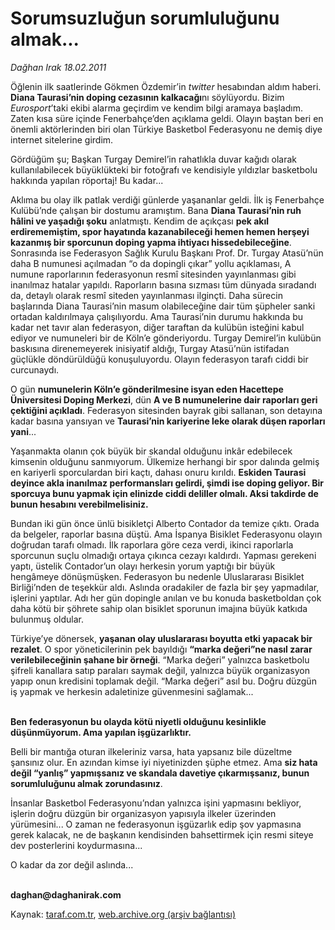 # Sorumsuzluğun sorumluluğunu almak...

*Dağhan Irak 18.02.2011*

<div class="yazi"><p>Öğlenin ilk saatlerinde Gökmen Özdemir’in <i>twitter</i> hesabından aldım haberi. <b>Diana Taurasi’nin doping cezasının kalkacağı</b>nı söylüyordu. Bizim <i>Eurosport</i>’taki ekibi alarma geçirdim ve kendim bilgi aramaya başladım. Zaten kısa süre içinde Fenerbahçe’den açıklama geldi. Olayın baştan beri en önemli aktörlerinden biri olan Türkiye Basketbol Federasyonu ne demiş diye internet sitelerine girdim.</p>
<p>Gördüğüm şu; Başkan Turgay Demirel’in rahatlıkla duvar kağıdı olarak kullanılabilecek büyüklükteki bir fotoğrafı ve kendisiyle yıldızlar basketbolu hakkında yapılan röportaj! Bu kadar...</p>
<p>Aklıma bu olay ilk patlak verdiği günlerde yaşananlar geldi. İlk iş Fenerbahçe Kulübü’nde çalışan bir dostumu aramıştım. Bana <b>Diana Taurasi’nin ruh hâlini ve yaşadığı şoku</b> anlatmıştı. Kendim de açıkçası <b>pek akıl erdirememiştim, spor hayatında kazanabileceği hemen hemen herşeyi kazanmış bir sporcunun doping yapma ihtiyacı hissedebileceğine</b>. Sonrasında ise Federasyon Sağlık Kurulu Başkanı Prof. Dr. Turgay Atasü’nün daha B numunesi açılmadan “o da dopingli çıkar” yollu açıklaması, A numune raporlarının federasyonun resmî sitesinden yayınlanması gibi inanılmaz hatalar yapıldı. Raporların basına sızması tüm dünyada sıradandı da, detaylı olarak resmî siteden yayınlanması ilginçti. Daha sürecin başlarında Diana Taurasi’nin masum olabileceğine dair tüm şüpheler sanki ortadan kaldırılmaya çalışılıyordu. Ama Taurasi’nin durumu hakkında bu kadar net tavır alan federasyon, diğer taraftan da kulübün isteğini kabul ediyor ve numuneleri bir de Köln’e gönderiyordu. Turgay Demirel’in kulübün baskısına direnemeyerek inisiyatif aldığı, Turgay Atasü’nün istifadan güçlükle döndürüldüğü konuşuluyordu. Olayın federasyon tarafı ciddi bir curcunaydı. </p>
<p>O gün <b>numunelerin Köln’e gönderilmesine isyan eden Hacettepe Üniversitesi Doping Merkezi</b>, dün <b>A ve B numunelerine dair raporları geri çektiğini açıkladı</b>. Federasyon sitesinden bayrak gibi sallanan, son detayına kadar basına yansıyan ve <b>Taurasi’nin kariyerine leke olarak düşen raporları yani</b>...</p>
<p>Yaşanmakta olanın çok büyük bir skandal olduğunu inkâr edebilecek kimsenin olduğunu sanmıyorum. Ülkemize herhangi bir spor dalında gelmiş en kariyerli sporculardan biri kaçtı, dahası onuru kırıldı. <b>Eskiden Taurasi deyince akla inanılmaz performansları gelirdi, şimdi ise doping geliyor. Bir sporcuya bunu yapmak için elinizde ciddi deliller olmalı. Aksi takdirde de bunun hesabını verebilmelisiniz.</b></p>
<p>Bundan iki gün önce ünlü bisikletçi Alberto Contador da temize çıktı. Orada da belgeler, raporlar basına düştü. Ama İspanya Bisiklet Federasyonu olayın doğrudan tarafı olmadı. İlk raporlara göre ceza verdi, ikinci raporlarla sporcunun suçlu olmadığı ortaya çıkınca cezayı kaldırdı. Yapması gerekeni yaptı, üstelik Contador’un olayı herkesin yorum yaptığı bir büyük hengâmeye dönüşmüşken. Federasyon bu nedenle Uluslararası Bisiklet Birliği’nden de teşekkür aldı. Aslında oradakiler de fazla bir şey yapmadılar, işlerini yaptılar. Adı her gün dopingle anılan ve bu konuda basketboldan çok daha kötü bir şöhrete sahip olan bisiklet sporunun imajına büyük katkıda bulunmuş oldular.</p>
<p>Türkiye’ye dönersek, <b>yaşanan olay uluslararası boyutta etki yapacak bir rezalet</b>. O spor yöneticilerinin pek bayıldığı <b>“marka değeri”ne nasıl zarar verilebileceğinin şahane bir örneği</b>. “Marka değeri” yalnızca basketbolu şifreli kanallara satıp paraları saymak değil, yalnızca büyük organizasyon yapıp onun kredisini toplamak değil. “Marka değeri” asıl bu. Doğru düzgün iş yapmak ve herkesin adaletinize güvenmesini sağlamak...</p>
<p><b><br/>Ben federasyonun bu olayda kötü niyetli olduğunu kesinlikle düşünmüyorum. Ama yapılan işgüzarlıktır. </b></p>
<p>Belli bir mantığa oturan ilkeleriniz varsa, hata yapsanız bile düzeltme şansınız olur. En azından kimse iyi niyetinizden şüphe etmez. Ama <b>siz hata değil “yanlış” yapmışsanız ve skandala davetiye çıkarmışsanız, bunun sorumluluğunu almak zorundasınız</b>. </p>
<p>İnsanlar Basketbol Federasyonu’ndan yalnızca işini yapmasını bekliyor, işlerin doğru düzgün bir organizasyon yapısıyla ilkeler üzerinden yürümesini... O zaman ne federasyonun işgüzarlık edip şov yapmasına gerek kalacak, ne de başkanın kendisinden bahsettirmek için resmi siteye dev posterlerini koydurmasına...</p>
<p>O kadar da zor değil aslında...</p>
<p><b><br/>daghan@daghanirak.com</b><i></i></p>
</div>

Kaynak: [taraf.com.tr](http://www.taraf.com.tr/daghan-irak/makale-sorumsuzlugun-sorumlulugunu-almak.htm), [web.archive.org (arşiv bağlantısı)](http://web.archive.org/web/20131107145803/http://www.taraf.com.tr/daghan-irak/makale-sorumsuzlugun-sorumlulugunu-almak.htm)
